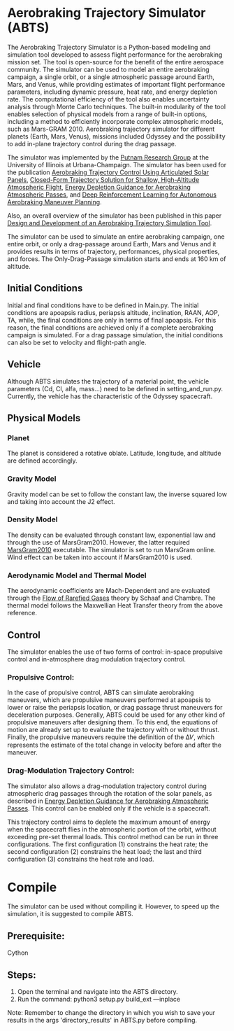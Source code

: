 # Aerobraking Trajectory Simulator (ABTS)
The Aerobraking Trajectory Simulator is a Python-based modeling and simulation tool developed to assess flight performance for the aerobraking mission set. The tool is open-source for the benefit of the entire aerospace community. The simulator can be used to model an entire aerobraking campaign, a single orbit, or a single atmospheric passage around Earth, Mars, and Venus, while providing estimates of important flight performance parameters, including
dynamic pressure, heat rate, and energy depletion rate. The computational efficiency of the tool also enables uncertainty analysis through Monte Carlo techniques. The built-in modularity of the tool enables selection of physical models from a range of built-in options, including a method to efficiently incorporate complex atmospheric models, such as Mars-GRAM 2010.
Aerobraking trajectory simulator for different planets (Earth, Mars, Venus), missions included Odyssey and the possibility to add in-plane trajectory control during the drag passage.

The simulator was implemented by the [Putnam Research Group](https://putnam.aerospace.illinois.edu/) at the University of Illinois at Urbana-Champaign. The simulator has been used for the publication [Aerobraking Trajectory Control Using Articulated Solar Panels](https://www.researchgate.net/publication/339181606_Preprint_AAS_19-682_AEROBRAKING_TRAJECTORY_CONTROL_USING_ARTICULATED_SOLAR_PANELS), [Closed-Form Trajectory Solution for Shallow, High-Altitude Atmospheric Flight](https://www.researchgate.net/profile/Giusy-Falcone/publication/344347043_AAS_20-448_Closed-Form_Trajectory_Solution_For_Shallow_High-Altitude_Atmospheric_Flight/links/5f6ab2eda6fdcc0086346859/AAS-20-448-Closed-Form-Trajectory-Solution-For-Shallow-High-Altitude-Atmospheric-Flight.pdf), [Energy Depletion Guidance for Aerobraking Atmospheric Passes](https://arc.aiaa.org/doi/abs/10.2514/1.G006171), and [Deep Reinforcement Learning for Autonomous Aerobraking Maneuver Planning](https://arc.aiaa.org/doi/abs/10.2514/6.2022-2497). 

Also, an overall overview of the simulator has been published in this paper [Design and Development of an Aerobraking Trajectory Simulation Tool](https://arc.aiaa.org/doi/abs/10.2514/6.2021-1065).

The simulator can be used to simulate an entire aerobraking campaign, one entire orbit, or only a drag-passage around Earth, Mars and Venus and it provides results in terms of trajectory, performances, physical properties, and forces. The Only-Drag-Passage simulation starts and ends at 160 km of altitude.

## Initial Conditions
Initial and final conditions have to be defined in Main.py. The initial conditions are apoapsis radius, periapsis altitude, inclination, RAAN, AOP, TA, while, the final conditions are only in terms of final apoapsis. For this reason, the final conditions are achieved only if a complete aerobraking campaign is simulated. For a drag passage simulation, the initial conditions can also be set to velocity and flight-path angle. 

## Vehicle
Although ABTS simulates the trajectory of a material point, the vehicle parameters (Cd, Cl, alfa, mass...) need to be defined in setting_and_run.py. Currently, the vehicle has the characteristic of the Odyssey spacecraft.

## Physical Models
### Planet
The planet is considered a rotative oblate. Latitude, longitude, and altitude are defined accordingly.
 ### Gravity Model
 Gravity model can be set to follow the constant law, the inverse squared low and taking into account the J2 effect.

 ### Density Model
 The density can be evaluated through constant law, exponential law and through the use of MarsGram2010. However, the latter required [MarsGram2010](https://software.nasa.gov/software/MFS-33158-1) executable. The simulator is set to run MarsGram online. Wind effect can be taken into account if MarsGram2010 is used.

### Aerodynamic Model and Thermal Model
The aerodynamic coefficients are Mach-Dependent and are evaluated through the [Flow of Rarefied Gases](https://books.google.com/books?hl=en&lr=&id=DIIrDgAAQBAJ&oi=fnd&pg=PP1&dq=rarefied+flow+schaaf+and+chambre&ots=PWLd04BJmj&sig=DaKV6gVakAuvKRgQDM3ZE9uFrdQ#v=onepage&q=rarefied%20flow%20schaaf%20and%20chambre&f=false) theory by Schaaf and Chambre. The thermal model follows the Maxwellian Heat Transfer theory from the above reference.

## Control 
The simulator enables the use of two forms of control: in-space propulsive control and in-atmosphere drag modulation trajectory control. 

### Propulsive Control:
In the case of propulsive control, ABTS can simulate aerobraking maneuvers, which are propulsive maneuvers performed at apoapsis to lower or raise the periapsis location, or drag passage thrust maneuvers for deceleration purposes. Generally, ABTS could be used for any other kind of propulsive maneuvers after designing them. To this end, the equations of motion are already set up to evaluate the trajectory with or without thrust. Finally, the propulsive
maneuvers require the definition of the Δ𝑉, which represents the estimate of the total change in velocity before and after the maneuver.

### Drag-Modulation Trajectory Control:
The simulator also allows a drag-modulation trajectory control during atmospheric drag passages through the rotation of the solar panels, as described in [Energy Depletion Guidance for Aerobraking Atmospheric Passes](https://arc.aiaa.org/doi/abs/10.2514/1.G006171). This control can be enabled only if the vehicle is a spacecraft.

This trajectory control aims to deplete the maximum amount of energy when the spacecraft flies in the atmospheric portion of the orbit, without exceeding pre-set thermal loads. This control method can be run in three configurations. The first configuration (1) constrains the heat rate; the second configuration (2) constrains the heat load; the last and third configuration (3) constrains the heat rate and load.

# Compile
The simulator can be used without compiling it. However, to speed up the simulation, it is suggested to compile ABTS.
## Prerequisite:
Cython
## Steps:
1) Open the terminal and navigate into the ABTS directory. 
2) Run the command: python3 setup.py build_ext —inplace

Note: Remember to change the directory in which you wish to save your results in the args 'directory_results' in ABTS.py before compiling.

